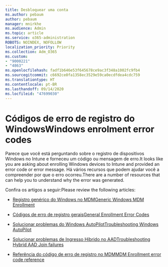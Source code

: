 ```yaml
---
title: Desbloquear uma conta
ms.author: pebaum
author: pebaum
manager: mnirkhe
ms.audience: Admin
ms.topic: article
ms.service: o365-administration
ROBOTS: NOINDEX, NOFOLLOW
localization_priority: Priority
ms.collection: Adm_O365
ms.custom:
- "9000221"
- "4863"
ms.openlocfilehash: fadf1b646e53f645678ce9ac3f348a1002fc9fb4
ms.sourcegitcommit: c6692ce0fa1358ec3529e59ca0ecdfdea4cdc759
ms.translationtype: HT
ms.contentlocale: pt-BR
ms.lasthandoff: 09/14/2020
ms.locfileid: "47699030"
---
```

# <a name="windows-enrolment-error-codes"></a><span data-ttu-id="aa612-102">Códigos de erro de registro do Windows</span><span class="sxs-lookup"><span data-stu-id="aa612-102">Windows enrolment error codes</span></span>

<span data-ttu-id="aa612-103">Parece que você está perguntando sobre o registro de dispositivos Windows no Intune e forneceu um código ou mensagem de erro.</span><span class="sxs-lookup"><span data-stu-id="aa612-103">It looks like you are asking about enrolling Windows devices to Intune and provided an error code or error message.</span></span> <span data-ttu-id="aa612-104">Há vários recursos que podem ajudar você a compreender por que o erro ocorreu.</span><span class="sxs-lookup"><span data-stu-id="aa612-104">There are a number of resources that can help you to understand why the error was generated.</span></span>
 
<span data-ttu-id="aa612-105">Confira os artigos a seguir:</span><span class="sxs-lookup"><span data-stu-id="aa612-105">Please review the following articles:</span></span>

- [<span data-ttu-id="aa612-106">Registro genérico do Windows no MDM</span><span class="sxs-lookup"><span data-stu-id="aa612-106">Generic Windows MDM Enrollment</span></span>](https://docs.microsoft.com/mem/intune/enrollment/troubleshoot-windows-enrollment-errors)

- [<span data-ttu-id="aa612-107">Códigos de erro de registro gerais</span><span class="sxs-lookup"><span data-stu-id="aa612-107">General Enrollment Error Codes</span></span>](https://docs.microsoft.com/mem/intune/enrollment/troubleshoot-device-enrollment-in-intune#general-enrollment-error-codes)

- [<span data-ttu-id="aa612-108">Solucionar problemas do Windows AutoPilot</span><span class="sxs-lookup"><span data-stu-id="aa612-108">Troubleshooting Windows AutoPilot</span></span>](https://docs.microsoft.com/windows/deployment/windows-autopilot/troubleshooting)

- [<span data-ttu-id="aa612-109">Solucionar problemas de Ingresso Híbrido no AAD</span><span class="sxs-lookup"><span data-stu-id="aa612-109">Troubleshooting Hybrid AAD Join failures</span></span>](https://docs.microsoft.com/azure/active-directory/devices/troubleshoot-hybrid-join-windows-current)

- [<span data-ttu-id="aa612-110">Referência do código de erro de registro no MDM</span><span class="sxs-lookup"><span data-stu-id="aa612-110">MDM Enrollment error code reference</span></span>](https://docs.microsoft.com/windows/win32/mdmreg/mdm-registration-constants)
